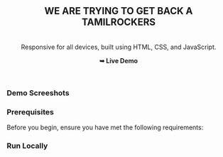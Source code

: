 <div align="center">
  
  

  <br />
  <br /
  
  <img src="./readme-images/project-logo.png" />

  <h2 align="center">WE ARE TRYING TO GET BACK A TAMILROCKERS</h2>

  <br />Responsive for all devices, built using HTML, CSS, and JavaScript.

  <a ><strong>➥ Live Demo</strong></a>

</div>

<br />

### Demo Screeshots


### Prerequisites

Before you begin, ensure you have met the following requirements:



### Run Locally



